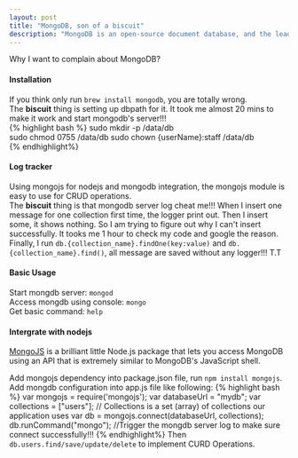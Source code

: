 ```yaml
---
layout: post
title: "MongoDB, son of a biscuit"
description: "MongoDB is an open-source document database, and the leading NoSQL database."
---
```


Why I want to complain about MongoDB?  

#### Installation  
  If you think only run `brew install mongodb`, you are totally wrong.  
  The **biscuit** thing is setting up dbpath for it. It took me almost 20 mins to make it work and start mongodb's server!!!  
{% highlight bash %}
sudo mkdir -p /data/db  
sudo chmod 0755 /data/db
sudo chown {userName}:staff /data/db  
{% endhighlight%}

#### Log tracker  
  Using mongojs for nodejs and mongodb integration, the mongojs module is easy to use for CRUD operations.  
  The **biscuit** thing is that mongodb server log cheat me!!! When I insert one message for one collection first time, the logger print out. Then I insert some, it shows nothing. So I am trying to figure out why I can't insert successfully. It tooks me 1 hour to check my code and google the reason.  
  Finally, I run `db.{collection_name}.findOne(key:value)` and `db.{collection_name}.find()`, all message are saved without any logger!!! T.T

#### Basic Usage
Start mongdb server: `mongod`  
Access mongdb using console: `mongo`  
Get basic command: `help`

#### Intergrate with nodejs
[MongoJS](https://github.com/mafintosh/mongojs) is a brilliant little Node.js package that lets you access MongoDB using an API that is extremely similar to MongoDB's JavaScript shell.

Add mongojs dependency into package.json file, run `npm install mongojs`.  
Add mongdb configuration into app.js file like following:
{% highlight bash %}
var mongojs = require('mongojs');
var databaseUrl = "mydb";
var collections = ["users"]; // Collections is a set (array) of collections our application uses
var db = mongojs.connect(databaseUrl, collections);
db.runCommand("mongo"); //Trigger the mongdb server log to make sure connect successfully!!!
{% endhighlight%}
Then `db.users.find/save/update/delete` to implement CURD Operations.
